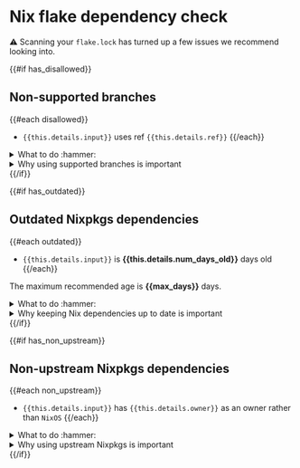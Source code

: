 # Nix flake dependency check

:warning: Scanning your `flake.lock` has turned up a few issues we recommend looking into.

{{#if has_disallowed}}
## Non-supported branches

{{#each disallowed}}
* `{{this.details.input}}` uses ref `{{this.details.ref}}`
{{/each}}

<details>
<summary>What to do :hammer:</summary>
Use one of these branches instead:

{{{supported_ref_names}}}

Here's an example:

```nix
{
  inputs.nixpkgs.url = "github:NixOS/nixpkgs/nixpkgs-unstable";
}
```
</details>

<details>
<summary>Why using supported branches is important</summary>
{{{supported_refs_explainer}}}
</details>
{{/if}}

{{#if has_outdated}}
## Outdated Nixpkgs dependencies

{{#each outdated}}
* `{{this.details.input}}` is **{{this.details.num_days_old}}** days old
{{/each}}

The maximum recommended age is **{{max_days}}** days.

<details>
<summary>What to do :hammer:</summary>

Use the [`update-flake-lock`][flake-lock-action] GitHub Action to automate updates:

```yaml
steps:
  - name: Automatically update flake.lock
    uses: DeterminateSystems/update-flake-lock
    with:
      pr-title: "Update flake.lock"        # PR title
      pr-labels: [dependencies, automated] # PR labels
```
</details>

<details>
<summary>Why keeping Nix dependencies up to date is important</summary>
{{{ outdated_deps_explainer }}}
</details>
{{/if}}

{{#if has_non_upstream}}
## Non-upstream Nixpkgs dependencies

{{#each non_upstream}}
* `{{this.details.input}}` has `{{this.details.owner}}` as an owner rather than `NixOS`
{{/each}}

<details>
<summary>What to do :hammer:</summary>
Use a Nixpkgs dependency from the [`NixOS`][nixoks] org.
Here's an example:

```nix
{
  inputs.nixpkgs.url = "github:NixOS/nixpkgs";
}
```
</details>

<details>
  <summary>Why using upstream Nixpkgs is important</summary>
  {{{ upstream_nixpkgs_explainer }}}
</details>
{{/if}}

[flake-lock-action]: https://github.com/determinateSystems/update-flake-lock
[nixos]: https://github.com/nixos
